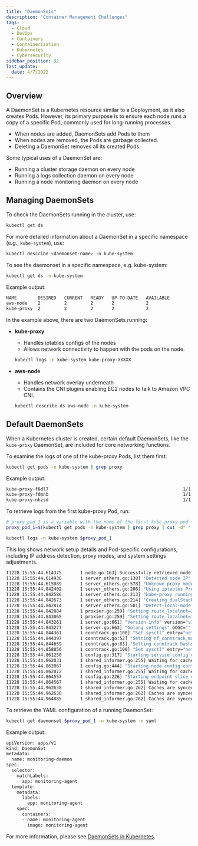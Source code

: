 ```yaml
---
title: "DaemonSets"
description: "Container Management Challenges"
tags:
  - Cloud
  - DevOps
  - Containers
  - Containerization
  - Kubernetes
  - Cybersecurity
sidebar_position: 32
last_update:
  date: 4/7/2022
---
```



## Overview

A DaemonSet is a Kubernetes resource similar to a Deployment, as it also creates Pods. However, its primary purpose is to ensure each node runs a copy of a specific Pod, commonly used for long-running processes.

- When nodes are added, DaemonSets add Pods to them
- When nodes are removed, the Pods are garbage collected.
- Deleting a DaemonSet removes all its created Pods.

Some typical uses of a DaemonSet are:

- Running a cluster storage daemon on every node
- Running a logs collection daemon on every node
- Running a node monitoring daemon on every node


## Managing DaemonSets

To check the DaemonSets running in the cluster, use:

```bash
kubectl get ds
```

For more detailed information about a DaemonSet in a specific namespace (e.g., `kube-system`), use:

```bash
kubectl describe <daemonset-name> -n kube-system
```

To see the daemonset in a specific namespace, e.g. kube-system: 

```bash
kubectl get ds -n kube-system
```

Example output:

```bash
NAME        DESIRED   CURRENT   READY   UP-TO-DATE   AVAILABLE
aws-node    2         2         2       2            2
kube-proxy  2         2         2       2            2
```

In the example above, there are two DaemonSets running:

- **kube-proxy** 

    - Handles iptables configs of the nodes
    - Allows network connectivity to happen with the pods on the node.

    ```bash
    kubectl logs -n kube-system kube-proxy-XXXXX
    ```

- **aws-node** 

    - Handles network overlay underneath
    - Contains the CNI plugins enabling EC2 nodes to talk to Amazon VPC CNI.

    ```bash
    kubectl describe ds aws-node -n kube-system 
    ```


## Default DaemonSets

When a Kubernetes cluster is created, certain default DaemonSets, like the `kube-proxy` DaemonSet, are included for core networking functions.

To examine the logs of one of the kube-proxy Pods, list them first:

```bash
kubectl get pods -n kube-system | grep proxy
```

Example output:

```bash 
kube-proxy-f8dl7                                                   1/1     Running   3 (6m58s ago)   140d
kube-proxy-fdmnb                                                   1/1     Running   0               5m23s
kube-proxy-nhzsd                                                   1/1     Running   0               5m17s 
```

To retrieve logs from the first kube-proxy Pod, run:

```bash
# proxy_pod_1 is a variable with the name of the first kube-proxy pod
proxy_pod_1=$(kubectl get pods -n kube-system | grep proxy | cut -d" " -f1 | head -1)

kubectl logs -n kube-system $proxy_pod_1
```      

This log shows network setup details and Pod-specific configurations, including IP address detection, proxy modes, and system settings adjustments.

```bash       
I1228 15:55:44.614375       1 node.go:163] Successfully retrieved node IP: 10.0.0.100
I1228 15:55:44.614936       1 server_others.go:138] "Detected node IP" address="10.0.0.100"
I1228 15:55:44.615089       1 server_others.go:578] "Unknown proxy mode, assuming iptables proxy" proxyMode=""
I1228 15:55:44.842402       1 server_others.go:206] "Using iptables Proxier"
I1228 15:55:44.842586       1 server_others.go:213] "kube-proxy running in dual-stack mode" ipFamily=IPv4
I1228 15:55:44.842673       1 server_others.go:214] "Creating dualStackProxier for iptables"
I1228 15:55:44.842814       1 server_others.go:501] "Detect-local-mode set to ClusterCIDR, but no IPv6 cluster CIDR defined, , defaulting to no-op detect-local for IPv6"
I1228 15:55:44.842884       1 proxier.go:259] "Setting route_localnet=1, use nodePortAddresses to filter loopback addresses for NodePorts to skip it https://issues.k8s.io/90259"
I1228 15:55:44.843065       1 proxier.go:259] "Setting route_localnet=1, use nodePortAddresses to filter loopback addresses for NodePorts to skip it https://issues.k8s.io/90259"
I1228 15:55:44.843261       1 server.go:661] "Version info" version="v1.24.3"
I1228 15:55:44.843277       1 server.go:663] "Golang settings" GOGC="" GOMAXPROCS="" GOTRACEBACK=""
I1228 15:55:44.844361       1 conntrack.go:100] "Set sysctl" entry="net/netfilter/nf_conntrack_max" value=131072
I1228 15:55:44.844397       1 conntrack.go:52] "Setting nf_conntrack_max" nf_conntrack_max=131072
I1228 15:55:44.844659       1 conntrack.go:83] "Setting conntrack hashsize" conntrack hashsize=32768
I1228 15:55:44.858856       1 conntrack.go:100] "Set sysctl" entry="net/netfilter/nf_conntrack_tcp_timeout_close_wait" value=3600
I1228 15:55:44.861250       1 config.go:317] "Starting service config controller"
I1228 15:55:44.862031       1 shared_informer.go:255] Waiting for caches to sync for service config
I1228 15:55:44.862067       1 config.go:444] "Starting node config controller"
I1228 15:55:44.862072       1 shared_informer.go:255] Waiting for caches to sync for node config
I1228 15:55:44.864557       1 config.go:226] "Starting endpoint slice config controller"
I1228 15:55:44.864567       1 shared_informer.go:255] Waiting for caches to sync for endpoint slice config
I1228 15:55:44.962638       1 shared_informer.go:262] Caches are synced for service config
I1228 15:55:44.962638       1 shared_informer.go:262] Caches are synced for node config
I1228 15:55:44.964885       1 shared_informer.go:262] Caches are synced for endpoint slice config 
```

To retrieve the YAML configuration of a running DaemonSet:

```bash
kubectl get daemonset $proxy_pod_1 -n kube-system -o yaml
```

Example output:

```bash
apiVersion: apps/v1
kind: DaemonSet
metadata:
  name: monitoring-daemon 
spec:
  selector:
    matchLabels:
      app: monitoring-agent
  template:
    metadata:
      labels:
        app: monitoring-agent
    spec:
      containers:
      - name: monitoring-agent
        image: monitoring-agent 
```


For more information, please see [DaemonSets in Kubernetes](https://kubernetes.io/docs/concepts/workloads/controllers/daemonset/).



 

 
